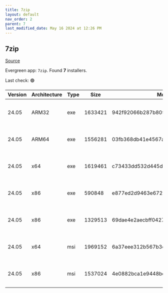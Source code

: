 ```yaml
---
title: 7zip
layout: default
nav_order: 2
parent: 7
last_modified_date: May 16 2024 at 12:26 PM
---
```


## 7zip

[Source](https://www.7-zip.org/)

Evergreen app: `7zip`. Found **7** installers.

Last check: 🟢

| Version | Architecture | Type | Size    | Md5                              | URI                                                                                                                                                                    |
| ------- | ------------ | ---- | ------- | -------------------------------- | ---------------------------------------------------------------------------------------------------------------------------------------------------------------------- |
| 24.05   | ARM32        | exe  | 1633421 | 942f92066b287b8090f1e72febaebcd2 | [https://versaweb.dl.sourceforge.net/project/sevenzip/7-Zip/24.05/7z2405-arm.exe](https://versaweb.dl.sourceforge.net/project/sevenzip/7-Zip/24.05/7z2405-arm.exe)     |
| 24.05   | ARM64        | exe  | 1556281 | 03fb368db41e4567ab099fb3885f1d1f | [https://versaweb.dl.sourceforge.net/project/sevenzip/7-Zip/24.05/7z2405-arm64.exe](https://versaweb.dl.sourceforge.net/project/sevenzip/7-Zip/24.05/7z2405-arm64.exe) |
| 24.05   | x64          | exe  | 1619461 | c73433dd532d445d099385865f62148b | [https://versaweb.dl.sourceforge.net/project/sevenzip/7-Zip/24.05/7z2405-x64.exe](https://versaweb.dl.sourceforge.net/project/sevenzip/7-Zip/24.05/7z2405-x64.exe)     |
| 24.05   | x86          | exe  | 590848  | e877ed2d9463e6729db5768f23640aa4 | [https://versaweb.dl.sourceforge.net/project/sevenzip/7-Zip/24.05/7zr.exe](https://versaweb.dl.sourceforge.net/project/sevenzip/7-Zip/24.05/7zr.exe)                   |
| 24.05   | x86          | exe  | 1329513 | 69dae4e2aecbff04270d79d404e21b49 | [https://versaweb.dl.sourceforge.net/project/sevenzip/7-Zip/24.05/7z2405.exe](https://versaweb.dl.sourceforge.net/project/sevenzip/7-Zip/24.05/7z2405.exe)             |
| 24.05   | x64          | msi  | 1969152 | 6a37eee312b567b3e45e9974801d495e | [https://versaweb.dl.sourceforge.net/project/sevenzip/7-Zip/24.05/7z2405-x64.msi](https://versaweb.dl.sourceforge.net/project/sevenzip/7-Zip/24.05/7z2405-x64.msi)     |
| 24.05   | x86          | msi  | 1537024 | 4e0882bca1e9448bed2846925f459541 | [https://versaweb.dl.sourceforge.net/project/sevenzip/7-Zip/24.05/7z2405.msi](https://versaweb.dl.sourceforge.net/project/sevenzip/7-Zip/24.05/7z2405.msi)             |

